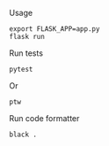
Usage

    export FLASK_APP=app.py
    flask run


Run tests

    pytest

Or

    ptw

Run code formatter

    black .
